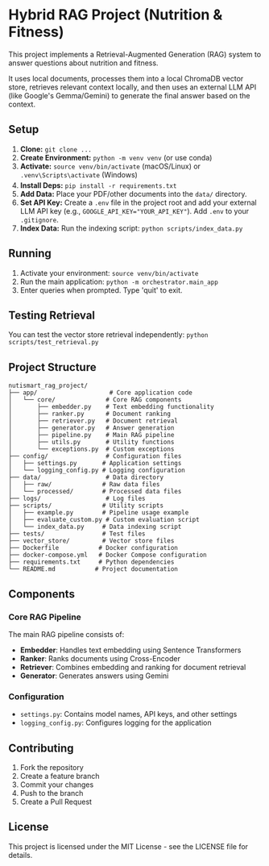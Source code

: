 # Hybrid RAG Project (Nutrition & Fitness)

This project implements a Retrieval-Augmented Generation (RAG) system to answer questions about nutrition and fitness.

It uses local documents, processes them into a local ChromaDB vector store, retrieves relevant context locally, and then uses an external LLM API (like Google's Gemma/Gemini) to generate the final answer based on the context.

## Setup

1.  **Clone:** `git clone ...`
2.  **Create Environment:** `python -m venv venv` (or use conda)
3.  **Activate:** `source venv/bin/activate` (macOS/Linux) or `.venv\Scripts\activate` (Windows)
4.  **Install Deps:** `pip install -r requirements.txt`
5.  **Add Data:** Place your PDF/other documents into the `data/` directory.
6.  **Set API Key:** Create a `.env` file in the project root and add your external LLM API key (e.g., `GOOGLE_API_KEY="YOUR_API_KEY"`). Add `.env` to your `.gitignore`.
7.  **Index Data:** Run the indexing script: `python scripts/index_data.py`

## Running

1.  Activate your environment: `source venv/bin/activate`
2.  Run the main application: `python -m orchestrator.main_app`
3.  Enter queries when prompted. Type 'quit' to exit.

## Testing Retrieval

You can test the vector store retrieval independently:
`python scripts/test_retrieval.py`

## Project Structure

```
nutismart_rag_project/
├── app/                    # Core application code
│   └── core/              # Core RAG components
│       ├── embedder.py    # Text embedding functionality
│       ├── ranker.py      # Document ranking
│       ├── retriever.py   # Document retrieval
│       ├── generator.py   # Answer generation
│       ├── pipeline.py    # Main RAG pipeline
│       ├── utils.py       # Utility functions
│       └── exceptions.py  # Custom exceptions
├── config/                # Configuration files
│   ├── settings.py       # Application settings
│   └── logging_config.py # Logging configuration
├── data/                  # Data directory
│   ├── raw/              # Raw data files
│   └── processed/        # Processed data files
├── logs/                  # Log files
├── scripts/              # Utility scripts
│   ├── example.py        # Pipeline usage example
│   ├── evaluate_custom.py # Custom evaluation script
│   └── index_data.py     # Data indexing script
├── tests/                # Test files
├── vector_store/         # Vector store files
├── Dockerfile           # Docker configuration
├── docker-compose.yml   # Docker Compose configuration
├── requirements.txt     # Python dependencies
└── README.md           # Project documentation
```

## Components

### Core RAG Pipeline

The main RAG pipeline consists of:
- **Embedder**: Handles text embedding using Sentence Transformers
- **Ranker**: Ranks documents using Cross-Encoder
- **Retriever**: Combines embedding and ranking for document retrieval
- **Generator**: Generates answers using Gemini

### Configuration

- `settings.py`: Contains model names, API keys, and other settings
- `logging_config.py`: Configures logging for the application

## Contributing

1. Fork the repository
2. Create a feature branch
3. Commit your changes
4. Push to the branch
5. Create a Pull Request

## License

This project is licensed under the MIT License - see the LICENSE file for details.